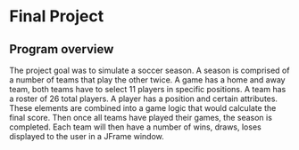 # Final Project

## Program overview

The project goal was to simulate a soccer season. 
A season is comprised of a number of teams that play the other twice. 
A game has a home and away team, both teams have to select 11 players in specific positions. 
A team has a roster of 26 total players. 
A player has a position and certain attributes. 
These elements are combined into a game logic that would calculate the final score. 
Then once all teams have played their games, the season is completed. 
Each team will then have a number of wins, draws, loses displayed to the user in a JFrame window.
